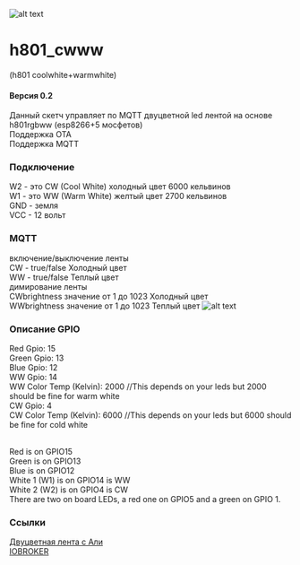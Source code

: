 ![alt text](https://www.picclickimg.com/00/s/MTAwMVgxMDAx/z/AsYAAOSwWxNY02rS/$/RGB-LED-Strip-Light-WIFI-Controller-Dimmer-Andriod-_1.jpg)
# h801_cwww
(h801 coolwhite+warmwhite)
#### Версия 0.2
Данный скетч управляет по MQTT двуцветной led лентой на основе h801rgbww (esp8266+5 мосфетов)
<br>Поддержка OTA
<br>Поддержка MQTT
### Подключение
W2 - это CW (Cool White) холодный цвет 6000 кельвинов 
<br>W1 - это WW (Warm White) желтый цвет 2700 кельвинов 
<br>GND - земля
<br>VCC - 12 вольт
### MQTT
включение/выключение ленты
<br>CW - true/false Холодный цвет
<br>WW - true/false Теплый цвет 
<br>димирование ленты
<br>CWbrightness значение  от 1 до 1023 Холодный цвет
<br>WWbrightness значение  от 1 до 1023 Теплый цвет 
![alt text](https://image.prntscr.com/image/KlCG0ljaTKiAzxOmHpeoLQ.jpeg)
### Описание GPIO
Red Gpio: 15
<br>Green Gpio: 13
<br>Blue Gpio:  12
<br>WW Gpio:  14
<br>WW Color Temp (Kelvin): 2000 //This depends on your leds but 2000 should be fine for warm white
<br>CW Gpio:  4
<br>CW Color Temp (Kelvin): 6000 //This depends on your leds but 6000 should be fine for cold white

<br>Red is on GPIO15
<br>Green is on GPIO13
<br>Blue is on GPIO12
<br>White 1 (W1) is on GPIO14 is WW
<br>White 2 (W2) is on GPIO4  is CW
<br>There are two on board LEDs, a red one on GPIO5 and a green on GPIO 1.
### Ссылки
[Двуцветная лента с Али](https://ru.aliexpress.com/item/DC12V-SMD-5050-led-strip-double-colour-chip-flexible-light-60LEDs-m-natural-white-warm-white/32299783329.html?spm=a2g0s.9042311.0.0.jrR24m)
<br>[IOBROKER](http://www.iobroker.net/)

